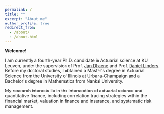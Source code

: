```yaml
---
permalink: /
title: ""
excerpt: "About me"
author_profile: true
redirect_from: 
  - /about/
  - /about.html
---
```


**Welcome!**

I am currently a fourth-year Ph.D. candidate in Actuarial science at KU Leuven, under the supervision of Prof. [Jan Dhaene](https://jandhaene.org) and Prof. [Daniel Linders](https://daniellinders.com/). Before my doctoral studies, I obtained a Master's degree in Actuarial Science from the University of Illinois at Urbana-Champaign and a Bachelor's degree in Mathematics from Nankai University. 


My research interests lie in the intersection of actuarial science and quantitative finance, including correlation trading strategies within the financial market, valuation in finance and insurance, and systematic risk management. 
